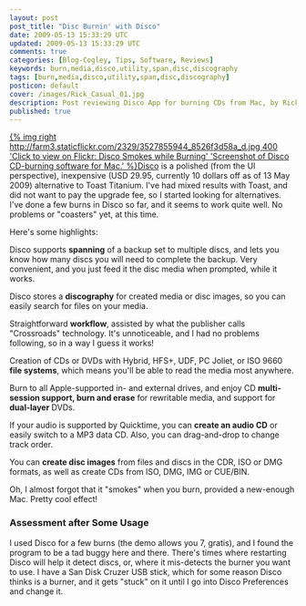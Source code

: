 ```yaml
---           
layout: post
post_title: "Disc Burnin' with Disco"
date: 2009-05-13 15:33:29 UTC
updated: 2009-05-13 15:33:29 UTC
comments: true
categories: [Blog-Cogley, Tips, Software, Reviews]
keywords: burn,media,disco,utility,span,disc,discography
tags: [burn,media,disco,utility,span,disc,discography]
posticon: default
cover: /images/Rick_Casual_01.jpg
description: Post reviewing Disco App for burning CDs from Mac, by Rick Cogley.
published: true
---
```


[{% img right http://farm3.staticflickr.com/2329/3527855944_8526f3d58a_d.jpg 400 'Click to view on Flickr: Disco Smokes while Burning' 'Screenshot of Disco CD-burning software for Mac.' %}](http://www.flickr.com/photos/81796435@N00/3527855944)[Disco](http://www.discoapp.com/) is a polished (from the UI perspective), inexpensive (USD 29.95, currently 10 dollars off as of 13 May 2009) alternative to Toast Titanium. I've had mixed results with Toast, and did not want to pay the upgrade fee, so I started looking for alternatives. I've done a few burns in Disco so far, and it seems to work quite well. No problems or "coasters" yet, at this time. 


Here's some highlights: 





Disco supports **spanning** of a backup set to multiple discs, and lets you know how many discs you will need to complete the backup. Very convenient, and you just feed it the disc media when prompted, while it works.


Disco stores a **discography** for created media or disc images, so you can easily search for files on your media.


Straightforward **workflow**, assisted by what the publisher calls "Crossroads" technology. It's unnoticeable, and I had no problems following, so in a way I guess it works!


Creation of CDs or DVDs with Hybrid, HFS+, UDF, PC Joliet, or ISO 9660 **file systems**, which means you'll be able to read the media most anywhere.


Burn to all Apple-supported in- and external drives, and enjoy CD **multi-session support, burn and erase** for rewritable media, and support for **dual-layer** DVDs. 


If your audio is supported by Quicktime, you can **create an audio CD** or easily switch to a MP3 data CD. Also, you can drag-and-drop to change track order. 


You can **create disc images** from files and discs in the CDR, ISO or DMG formats, as well as create CDs from ISO, DMG, IMG or CUE/BIN.





Oh, I almost forgot that it "smokes" when you burn, provided a new-enough Mac. Pretty cool effect! 


### Assessment after Some Usage



I used Disco for a few burns (the demo allows you 7, gratis), and I found the program to be a tad buggy here and there. There's times where restarting Disco will help it detect discs, or, where it mis-detects the burner you want to use. I have a San Disk Cruzer USB stick, which for some reason Disco thinks is a burner, and it gets "stuck" on it until I go into Disco Preferences and change it. 

